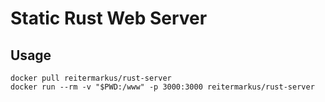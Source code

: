 # Static Rust Web Server

## Usage

```
docker pull reitermarkus/rust-server
docker run --rm -v "$PWD:/www" -p 3000:3000 reitermarkus/rust-server
```
